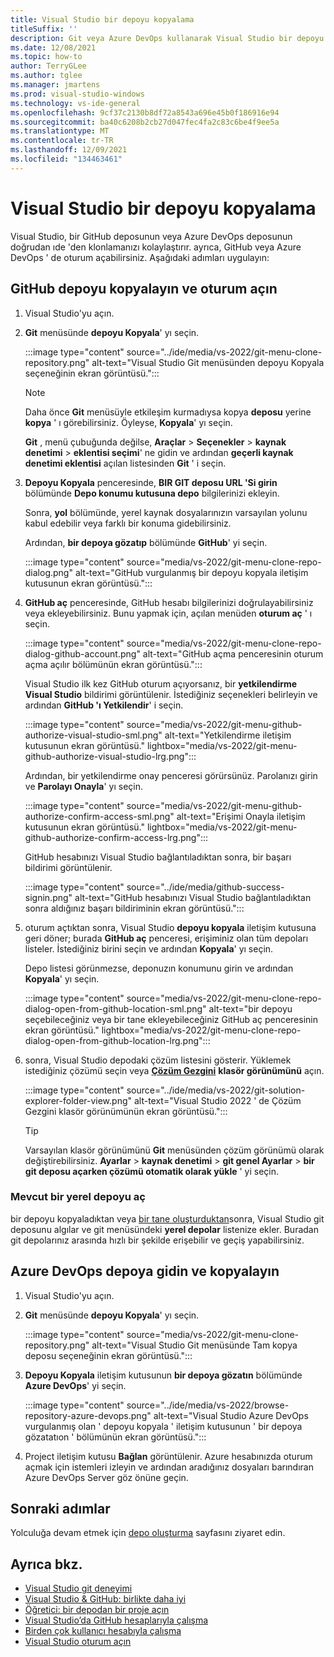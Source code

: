 ```yaml
---
title: Visual Studio bir depoyu kopyalama
titleSuffix: ''
description: Git veya Azure DevOps kullanarak Visual Studio bir depoyu kopyalayın.
ms.date: 12/08/2021
ms.topic: how-to
author: TerryGLee
ms.author: tglee
ms.manager: jmartens
ms.prod: visual-studio-windows
ms.technology: vs-ide-general
ms.openlocfilehash: 9cf37c2130b8df72a8543a696e45b0f186916e94
ms.sourcegitcommit: ba40c6208b2cb27d047fec4fa2c83c6be4f9ee5a
ms.translationtype: MT
ms.contentlocale: tr-TR
ms.lasthandoff: 12/09/2021
ms.locfileid: "134463461"
---
```

# <a name="clone-a-repo-in-visual-studio"></a>Visual Studio bir depoyu kopyalama

Visual Studio, bir GitHub deposunun veya Azure DevOps deposunun doğrudan ıde 'den klonlamanızı kolaylaştırır. ayrıca, GitHub veya Azure DevOps ' de oturum açabilirsiniz. Aşağıdaki adımları uygulayın:

## <a name="clone-a-github-repo-and-sign-in"></a>GitHub depoyu kopyalayın ve oturum açın

1. Visual Studio'yu açın.

1. **Git** menüsünde **depoyu Kopyala**' yı seçin.

    :::image type="content" source="../ide/media/vs-2022/git-menu-clone-repository.png" alt-text="Visual Studio Git menüsünden depoyu Kopyala seçeneğinin ekran görüntüsü.":::

    > [!NOTE]
    > Daha önce **Git** menüsüyle etkileşim kurmadıysa kopya **deposu** yerine **kopya** ' ı görebilirsiniz. Öyleyse, **Kopyala**' yı seçin.
    >
    > **Git** , menü çubuğunda değilse, **Araçlar**  >  **Seçenekler**  >  **kaynak denetimi**  >  **eklentisi seçimi**' ne gidin ve ardından **geçerli kaynak denetimi eklentisi** açılan listesinden **Git** ' i seçin.

1. **Depoyu Kopyala** penceresinde, **BIR GIT deposu URL 'Si girin** bölümünde **Depo konumu kutusuna depo** bilgilerinizi ekleyin.

    Sonra, **yol** bölümünde, yerel kaynak dosyalarınızın varsayılan yolunu kabul edebilir veya farklı bir konuma gidebilirsiniz.

    Ardından, **bir depoya gözatıp** bölümünde **GitHub**' yi seçin.

    :::image type="content" source="media/vs-2022/git-menu-clone-repo-dialog.png" alt-text="GitHub vurgulanmış bir depoyu kopyala iletişim kutusunun ekran görüntüsü.":::

1. **GitHub aç** penceresinde, GitHub hesabı bilgilerinizi doğrulayabilirsiniz veya ekleyebilirsiniz. Bunu yapmak için, açılan menüden **oturum aç** ' ı seçin.

    :::image type="content" source="media/vs-2022/git-menu-clone-repo-dialog-github-account.png" alt-text="GitHub açma penceresinin oturum açma açılır bölümünün ekran görüntüsü.":::

    Visual Studio ilk kez GitHub oturum açıyorsanız, bir **yetkilendirme Visual Studio** bildirimi görüntülenir. İstediğiniz seçenekleri belirleyin ve ardından **GitHub 'ı Yetkilendir**' i seçin.

    :::image type="content" source="media/vs-2022/git-menu-github-authorize-visual-studio-sml.png" alt-text="Yetkilendirme iletişim kutusunun ekran görüntüsü." lightbox="media/vs-2022/git-menu-github-authorize-visual-studio-lrg.png":::

    Ardından, bir yetkilendirme onay penceresi görürsünüz. Parolanızı girin ve **Parolayı Onayla**' yı seçin.

    :::image type="content" source="media/vs-2022/git-menu-github-authorize-confirm-access-sml.png" alt-text="Erişimi Onayla iletişim kutusunun ekran görüntüsü." lightbox="media/vs-2022/git-menu-github-authorize-confirm-access-lrg.png":::

    GitHub hesabınızı Visual Studio bağlantıladıktan sonra, bir başarı bildirimi görüntülenir.

    :::image type="content" source="../ide/media/github-success-signin.png" alt-text="GitHub hesabınızı Visual Studio bağlantıladıktan sonra aldığınız başarı bildiriminin ekran görüntüsü.":::

1. oturum açtıktan sonra, Visual Studio **depoyu kopyala** iletişim kutusuna geri döner; burada **GitHub aç** penceresi, erişiminiz olan tüm depoları listeler. İstediğiniz birini seçin ve ardından **Kopyala**' yı seçin.

    Depo listesi görünmezse, deponuzın konumunu girin ve ardından **Kopyala**' yı seçin.

    :::image type="content" source="media/vs-2022/git-menu-clone-repo-dialog-open-from-github-location-sml.png" alt-text="bir depoyu seçebileceğiniz veya bir tane ekleyebileceğiniz GitHub aç penceresinin ekran görüntüsü." lightbox="media/vs-2022/git-menu-clone-repo-dialog-open-from-github-location-lrg.png":::

1. sonra, Visual Studio depodaki çözüm listesini gösterir. Yüklemek istediğiniz çözümü seçin veya [**Çözüm Gezgini**](../ide/use-solution-explorer.md?view=vs-2022&preserve-view=true) **klasör görünümünü** açın.

    :::image type="content" source="../ide/media/vs-2022/git-solution-explorer-folder-view.png" alt-text="Visual Studio 2022 ' de Çözüm Gezgini klasör görünümünün ekran görüntüsü.":::

    > [!TIP]
    > Varsayılan klasör görünümünü **Git** menüsünden çözüm görünümü olarak değiştirebilirsiniz. **Ayarlar**  >  **kaynak denetimi**  >  **git genel Ayarlar**  >  **bir git deposu açarken çözümü otomatik olarak yükle** ' yi seçin.

### <a name="open-an-existing-local-repository"></a>Mevcut bir yerel depoyu aç

bir depoyu kopyaladıktan veya [bir tane oluşturduktan](git-create-repository.md)sonra, Visual Studio git deposunu algılar ve git menüsündeki **yerel depolar** listenize ekler. Buradan git depolarınız arasında hızlı bir şekilde erişebilir ve geçiş yapabilirsiniz.

## <a name="browse-to-and-then-clone-an-azure-devops-repo"></a>Azure DevOps depoya gidin ve kopyalayın

1. Visual Studio'yu açın.

1. **Git** menüsünde **depoyu Kopyala**' yı seçin.

    :::image type="content" source="media/vs-2022/git-menu-clone-repository.png" alt-text="Visual Studio Git menüsünde Tam kopya deposu seçeneğinin ekran görüntüsü.":::

1. **Depoyu Kopyala** iletişim kutusunun **bir depoya gözatın** bölümünde **Azure DevOps**' yi seçin.

    :::image type="content" source="../ide/media/vs-2022/browse-repository-azure-devops.png" alt-text="Visual Studio Azure DevOps vurgulanmış olan ' depoyu kopyala ' iletişim kutusunun ' bir depoya gözatatıon ' bölümünün ekran görüntüsü.":::

1. Project iletişim kutusu **Bağlan** görüntülenir. Azure hesabınızda oturum açmak için istemleri izleyin ve ardından aradığınız dosyaları barındıran Azure DevOps Server göz önüne geçin.

## <a name="next-steps"></a>Sonraki adımlar

Yolculuğa devam etmek için [depo oluşturma](git-create-repository.md) sayfasını ziyaret edin.

## <a name="see-also"></a>Ayrıca bkz.

- [Visual Studio git deneyimi](../ide/git-with-visual-studio.md)
- [Visual Studio & GitHub: birlikte daha iyi](https://visualstudio.microsoft.com/vs/github/)
- [Öğretici: bir depodan bir proje açın](../get-started/tutorial-open-project-from-repo.md)
- [Visual Studio’da GitHub hesaplarıyla çalışma](../ide/work-with-github-accounts.md)
- [Birden çok kullanıcı hesabıyla çalışma](../ide/work-with-multiple-user-accounts.md)
- [Visual Studio oturum açın](../ide/signing-in-to-visual-studio.md)